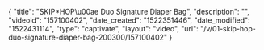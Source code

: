 {
    "title": "SKIP*HOP\u00ae Duo Signature Diaper Bag",
    "description": "",
    "videoid": "157100402",
    "date_created": "1522351446",
    "date_modified": "1522431114",
    "type": "captivate",
    "layout": "video",
    "url": "\/v\/01-skip-hop-duo-signature-diaper-bag-200300\/157100402"
}